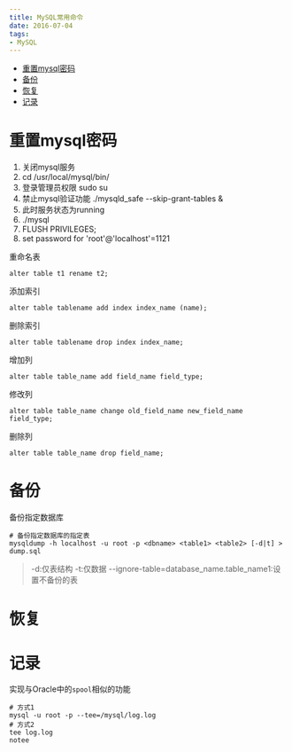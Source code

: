 ```yaml
---
title: MySQL常用命令
date: 2016-07-04
tags:
- MySQL
---
```

<!-- TOC -->

- [重置mysql密码](#重置mysql密码)
- [备份](#备份)
- [恢复](#恢复)
- [记录](#记录)

<!-- /TOC -->

# 重置mysql密码

1. 关闭mysql服务
2. cd /usr/local/mysql/bin/
3. 登录管理员权限 sudo su
4. 禁止mysql验证功能 ./mysqld_safe --skip-grant-tables &
5. 此时服务状态为running
6. ./mysql
7. FLUSH PRIVILEGES; 
8. set password for 'root'@'localhost'=1121


重命名表

```
alter table t1 rename t2;
```

添加索引

```
alter table tablename add index index_name (name);
```

删除索引

```
alter table tablename drop index index_name;
```

增加列

```
alter table table_name add field_name field_type;
```
修改列

```
alter table table_name change old_field_name new_field_name field_type;
```
删除列

```
alter table table_name drop field_name;
```

# 备份

备份指定数据库

```shell
# 备份指定数据库的指定表
mysqldump -h localhost -u root -p <dbname> <table1> <table2> [-d|t] > dump.sql
```
> -d:仅表结构
> -t:仅数据
> --ignore-table=database_name.table_name1:设置不备份的表

# 恢复


# 记录

实现与Oracle中的`spool`相似的功能

```shell
# 方式1
mysql -u root -p --tee=/mysql/log.log
# 方式2
tee log.log
notee
```